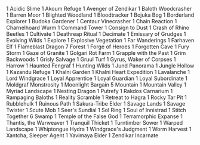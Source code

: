 1 Acidic Slime
1 Akoum Refuge
1 Avenger of Zendikar
1 Baloth Woodcrasher
1 Barren Moor
1 Blighted Woodland
1 Bloodtracker
1 Bojuka Bog
1 Borderland Explorer
1 Budoka Gardener
1 Centaur Vinecrasher
1 Chain Reaction
1 Charnelhoard Wurm
1 Command Tower
1 Consign to Dust
1 Crash of Rhino Beetles
1 Cultivate
1 Deathreap Ritual
1 Decimate
1 Emissary of Grudges
1 Evolving Wilds
1 Explore
1 Explosive Vegetation
1 Far Wanderings
1 Farhaven Elf
1 Flameblast Dragon
7 Forest
1 Forge of Heroes
1 Forgotten Cave
1 Fury Storm
1 Gaze of Granite
1 Golgari Rot Farm
1 Grapple with the Past
1 Grim Backwoods
1 Grisly Salvage
1 Gruul Turf
1 Gyrus, Waker of Corpses
1 Harrow
1 Haunted Fengraf
1 Hunting Wilds
1 Jund Panorama
1 Jungle Hollow
1 Kazandu Refuge
1 Khalni Garden
1 Khalni Heart Expedition
1 Lavalanche
1 Lord Windgrace
1 Loyal Apprentice
1 Loyal Guardian
1 Loyal Subordinate
1 Moldgraf Monstrosity
1 Moonlight Bargain
5 Mountain
1 Mountain Valley
1 Myriad Landscape
1 Nesting Dragon
1 Putrefy
1 Rakdos Carnarium
1 Rampaging Baloths
1 Reality Scramble
1 Retreat to Hagra
1 Rocky Tar Pit
1 Rubblehulk
1 Ruinous Path
1 Sakura-Tribe Elder
1 Savage Lands
1 Savage Twister
1 Scute Mob
1 Seer's Sundial
1 Sol Ring
1 Soul of Innistrad
1 Stitch Together
6 Swamp
1 Temple of the False God
1 Terramorphic Expanse
1 Thantis, the Warweaver
1 Tranquil Thicket
1 Turntimber Sower
1 Warped Landscape
1 Whiptongue Hydra
1 Windgrace's Judgment
1 Worm Harvest
1 Xantcha, Sleeper Agent
1 Yavimaya Elder
1 Zendikar Incarnate